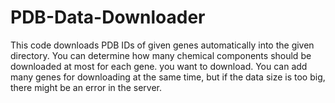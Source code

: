 # PDB-Data-Downloader
This code downloads PDB IDs of given genes automatically into the given directory. You can determine how many chemical components should be downloaded at most for each gene.
you want to download. You can add many genes for downloading at the same time, but if the data size is too big, there might be an error in the server. 
